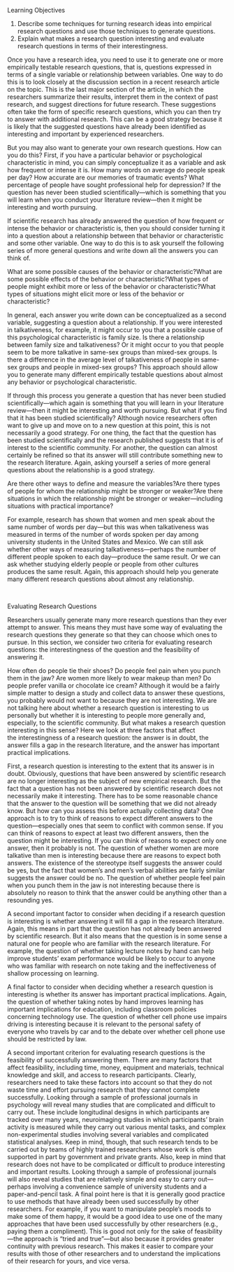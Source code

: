 Learning Objectives

1. Describe some techniques for turning research ideas into empirical research questions and use those techniques to generate questions.
2. Explain what makes a research question interesting and evaluate research questions in terms of their interestingness. 

Once you have a research idea, you need to use it to generate one or more empirically testable research questions, that is, questions expressed in terms of a single variable or relationship between variables. One way to do this is to look closely at the discussion section in a recent research article on the topic. This is the last major section of the article, in which the researchers summarize their results, interpret them in the context of past research, and suggest directions for future research. These suggestions often take the form of specific research questions, which you can then try to answer with additional research. This can be a good strategy because it is likely that the suggested questions have already been identified as interesting and important by experienced researchers. 

But you may also want to generate your own research questions. How can you do this? First, if you have a particular behavior or psychological characteristic in mind, you can simply conceptualize it as a variable and ask how frequent or intense it is. How many words on average do people speak per day? How accurate are our memories of traumatic events? What percentage of people have sought professional help for depression? If the question has never been studied scientifically—which is something that you will learn when you conduct your literature review—then it might be interesting and worth pursuing. 

If scientific research has already answered the question of how frequent or intense the behavior or characteristic is, then you should consider turning it into a question about a relationship between that behavior or characteristic and some other variable. One way to do this is to ask yourself the following series of more general questions and write down all the answers you can think of.

What are some possible causes of the behavior or characteristic?What are some possible effects of the behavior or characteristic?What types of people might exhibit more or less of the behavior or characteristic?What types of situations might elicit more or less of the behavior or characteristic?

In general, each answer you write down can be conceptualized as a second variable, suggesting a question about a relationship. If you were interested in talkativeness, for example, it might occur to you that a possible cause of this psychological characteristic is family size. Is there a relationship between family size and talkativeness? Or it might occur to you that people seem to be more talkative in same-sex groups than mixed-sex groups. Is there a difference in the average level of talkativeness of people in same-sex groups and people in mixed-sex groups? This approach should allow you to generate many different empirically testable questions about almost any behavior or psychological characteristic.

If through this process you generate a question that has never been studied scientifically—which again is something that you will learn in your literature review—then it might be interesting and worth pursuing. But what if you find that it has been studied scientifically? Although novice researchers often want to give up and move on to a new question at this point, this is not necessarily a good strategy. For one thing, the fact that the question has been studied scientifically and the research published suggests that it is of interest to the scientific community. For another, the question can almost certainly be refined so that its answer will still contribute something new to the research literature. Again, asking yourself a series of more general questions about the relationship is a good strategy.

Are there other ways to define and measure the variables?Are there types of people for whom the relationship might be stronger or weaker?Are there situations in which the relationship might be stronger or weaker—including situations with practical importance?

For example, research has shown that women and men speak about the same number of words per day—but this was when talkativeness was measured in terms of the number of words spoken per day among university students in the United States and Mexico. We can still ask whether other ways of measuring talkativeness—perhaps the number of different people spoken to each day—produce the same result. Or we can ask whether studying elderly people or people from other cultures produces the same result. Again, this approach should help you generate many different research questions about almost any relationship.

 

Evaluating Research Questions

Researchers usually generate many more research questions than they ever attempt to answer. This means they must have some way of evaluating the research questions they generate so that they can choose which ones to pursue. In this section, we consider two criteria for evaluating research questions: the interestingness of the question and the feasibility of answering it.

How often do people tie their shoes? Do people feel pain when you punch them in the jaw? Are women more likely to wear makeup than men? Do people prefer vanilla or chocolate ice cream? Although it would be a fairly simple matter to design a study and collect data to answer these questions, you probably would not want to because they are not interesting. We are not talking here about whether a research question is interesting to us personally but whether it is interesting to people more generally and, especially, to the scientific community. But what makes a research question interesting in this sense? Here we look at three factors that affect the interestingness of a research question: the answer is in doubt, the answer fills a gap in the research literature, and the answer has important practical implications. 

First, a research question is interesting to the extent that its answer is in doubt. Obviously, questions that have been answered by scientific research are no longer interesting as the subject of new empirical research. But the fact that a question has not been answered by scientific research does not necessarily make it interesting. There has to be some reasonable chance that the answer to the question will be something that we did not already know. But how can you assess this before actually collecting data? One approach is to try to think of reasons to expect different answers to the question—especially ones that seem to conflict with common sense. If you can think of reasons to expect at least two different answers, then the question might be interesting. If you can think of reasons to expect only one answer, then it probably is not. The question of whether women are more talkative than men is interesting because there are reasons to expect both answers. The existence of the stereotype itself suggests the answer could be yes, but the fact that women’s and men’s verbal abilities are fairly similar suggests the answer could be no. The question of whether people feel pain when you punch them in the jaw is not interesting because there is absolutely no reason to think that the answer could be anything other than a resounding yes.

A second important factor to consider when deciding if a research question is interesting is whether answering it will fill a gap in the research literature. Again, this means in part that the question has not already been answered by scientific research. But it also means that the question is in some sense a natural one for people who are familiar with the research literature. For example, the question of whether taking lecture notes by hand can help improve students’ exam performance would be likely to occur to anyone who was familiar with research on note taking and the ineffectiveness of shallow processing on learning.

A final factor to consider when deciding whether a research question is interesting is whether its answer has important practical implications. Again, the question of whether taking notes by hand improves learning has important implications for education, including classroom policies concerning technology use. The question of whether cell phone use impairs driving is interesting because it is relevant to the personal safety of everyone who travels by car and to the debate over whether cell phone use should be restricted by law.

A second important criterion for evaluating research questions is the feasibility of successfully answering them. There are many factors that affect feasibility, including time, money, equipment and materials, technical knowledge and skill, and access to research participants. Clearly, researchers need to take these factors into account so that they do not waste time and effort pursuing research that they cannot complete successfully. Looking through a sample of professional journals in psychology will reveal many studies that are complicated and difficult to carry out. These include longitudinal designs in which participants are tracked over many years, neuroimaging studies in which participants’ brain activity is measured while they carry out various mental tasks, and complex non-experimental studies involving several variables and complicated statistical analyses. Keep in mind, though, that such research tends to be carried out by teams of highly trained researchers whose work is often supported in part by government and private grants. Also, keep in mind that research does not have to be complicated or difficult to produce interesting and important results. Looking through a sample of professional journals will also reveal studies that are relatively simple and easy to carry out—perhaps involving a convenience sample of university students and a paper-and-pencil task. A final point here is that it is generally good practice to use methods that have already been used successfully by other researchers. For example, if you want to manipulate people’s moods to make some of them happy, it would be a good idea to use one of the many approaches that have been used successfully by other researchers (e.g., paying them a compliment). This is good not only for the sake of feasibility—the approach is “tried and true”—but also because it provides greater continuity with previous research. This makes it easier to compare your results with those of other researchers and to understand the implications of their research for yours, and vice versa. 